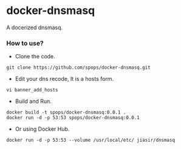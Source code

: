 # docker-dnsmasq
A docerized dnsmasq.

### How to use?
* Clone the code.
```
git clone https://github.com/spops/docker-dnsmasq.git
```
* Edit your dns recode, It is a hosts form.
```
vi banner_add_hosts
```
* Build and Run.
```
docker build -t spops/docker-dnsmasq:0.0.1 .
docker run -d -p 53:53 spops/docker-dnsmasq:0.0.1
```
* Or using Docker Hub.
```
docker run -d -p 53:53 --volume /usr/local/etc/ jiasir/dnsmasq
```